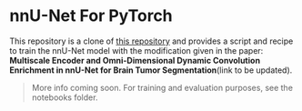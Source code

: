 # nnU-Net For PyTorch

This repository is a clone of [this repository](https://github.com/NVIDIA/DeepLearningExamples/tree/master/PyTorch/Segmentation/nnUNet) and provides a script and recipe to train the nnU-Net model with the modification given in the paper: **Multiscale Encoder and Omni-Dimensional Dynamic Convolution Enrichment in nnU-Net for Brain Tumor Segmentation**(link to be updated).

> More info coming soon. 
> For training and evaluation purposes, see the notebooks folder.

